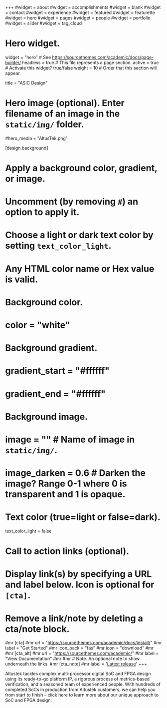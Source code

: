 +++
#widget = about
#widget = accomplishments
#widget = blank
#widget = contact
#widget = experience
#widget = featured
#widget = featurette
#widget = hero
#widget = pages
#widget = people
#widget = portfolio
#widget = slider
#widget = tag_cloud


# Hero widget.
widget = "hero"  # See https://sourcethemes.com/academic/docs/page-builder/
headless = true  # This file represents a page section.
active = true  # Activate this widget? true/false
weight = 10  # Order that this section will appear.

title = "ASIC Design"

# Hero image (optional). Enter filename of an image in the `static/img/` folder.
#hero_media = "AltusTek.png"

[design.background]
  # Apply a background color, gradient, or image.
  #   Uncomment (by removing `#`) an option to apply it.
  #   Choose a light or dark text color by setting `text_color_light`.
  #   Any HTML color name or Hex value is valid.

  # Background color.
  # color = "white"
  
  # Background gradient.
 # gradient_start = "#ffffff"
 # gradient_end = "#ffffff"
  
  # Background image.
  # image = ""  # Name of image in `static/img/`.
  # image_darken = 0.6  # Darken the image? Range 0-1 where 0 is transparent and 1 is opaque.

  # Text color (true=light or false=dark).
  text_color_light = false

# Call to action links (optional).
#   Display link(s) by specifying a URL and label below. Icon is optional for `[cta]`.
#   Remove a link/note by deleting a cta/note block.
#mr [cta]
#mr   url = "https://sourcethemes.com/academic/docs/install/"
#mr   label = "Get Started"
#mr   icon_pack = "fas"
#mr   icon = "download"
#mr   
#mr [cta_alt]
#mr   url = "https://sourcethemes.com/academic/"
#mr   label = "View Documentation"
#mr 
#mr # Note. An optional note to show underneath the links.
#mr [cta_note]
#mr   label = '<a class="js-github-release" href="https://sourcethemes.com/academic/updates" data-repo="gcushen/hugo-academic">Latest release<!-- V --></a>'
+++

Altustek tackles complex multi-processor digital SoC and FPGA design using its
ready-to-go platform IP, a rigorous process of metrics-based verification, and
a seasoned team of experienced people.  With hundreds of completed SoCs in
production from Altustek customers, we can help you from start to finish –
click here to learn more about our unique approach to SoC and FPGA design.

<!--
**The Best Way to Create the Website You Want from Markdown (or Jupyter/RStudio)**

Build **Anything** with Widgets

<span style="text-shadow: none;"><a class="github-button" href="https://github.com/gcushen/hugo-academic" data-icon="octicon-star" data-size="large" data-show-count="true" aria-label="Star this on GitHub">Star</a><script async defer src="https://buttons.github.io/buttons.js"></script></span> 
--> 

